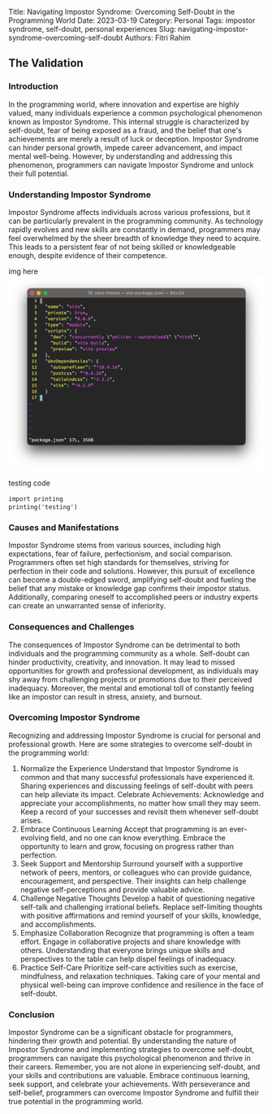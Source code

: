 Title: Navigating Impostor Syndrome: Overcoming Self-Doubt in the Programming World
Date: 2023-03-19
Category: Personal
Tags: impostor syndrome, self-doubt, personal experiences
Slug: navigating-impostor-syndrome-overcoming-self-doubt
Authors: Fitri Rahim

## The Validation

### Introduction
In the programming world, where innovation and expertise are highly valued, many individuals experience a common psychological phenomenon known as Impostor Syndrome. This internal struggle is characterized by self-doubt, fear of being exposed as a fraud, and the belief that one's achievements are merely a result of luck or deception. Impostor Syndrome can hinder personal growth, impede career advancement, and impact mental well-being. However, by understanding and addressing this phenomenon, programmers can navigate Impostor Syndrome and unlock their full potential.

### Understanding Impostor Syndrome
Impostor Syndrome affects individuals across various professions, but it can be particularly prevalent in the programming community. As technology rapidly evolves and new skills are constantly in demand, programmers may feel overwhelmed by the sheer breadth of knowledge they need to acquire. This leads to a persistent fear of not being skilled or knowledgeable enough, despite evidence of their competence.

img here
![test](./images/test.png)

testing code 

```
import printing
printing('testing')
```

### Causes and Manifestations
Impostor Syndrome stems from various sources, including high expectations, fear of failure, perfectionism, and social comparison. Programmers often set high standards for themselves, striving for perfection in their code and solutions. However, this pursuit of excellence can become a double-edged sword, amplifying self-doubt and fueling the belief that any mistake or knowledge gap confirms their impostor status. Additionally, comparing oneself to accomplished peers or industry experts can create an unwarranted sense of inferiority.

### Consequences and Challenges
The consequences of Impostor Syndrome can be detrimental to both individuals and the programming community as a whole. Self-doubt can hinder productivity, creativity, and innovation. It may lead to missed opportunities for growth and professional development, as individuals may shy away from challenging projects or promotions due to their perceived inadequacy. Moreover, the mental and emotional toll of constantly feeling like an impostor can result in stress, anxiety, and burnout.

### Overcoming Impostor Syndrome
Recognizing and addressing Impostor Syndrome is crucial for personal and professional growth. Here are some strategies to overcome self-doubt in the programming world:

1. Normalize the Experience Understand that Impostor Syndrome is common and that many successful professionals have experienced it. Sharing experiences and discussing feelings of self-doubt with peers can help alleviate its impact.
Celebrate Achievements: Acknowledge and appreciate your accomplishments, no matter how small they may seem. Keep a record of your successes and revisit them whenever self-doubt arises.
2. Embrace Continuous Learning Accept that programming is an ever-evolving field, and no one can know everything. Embrace the opportunity to learn and grow, focusing on progress rather than perfection.
3. Seek Support and Mentorship Surround yourself with a supportive network of peers, mentors, or colleagues who can provide guidance, encouragement, and perspective. Their insights can help challenge negative self-perceptions and provide valuable advice.
4. Challenge Negative Thoughts Develop a habit of questioning negative self-talk and challenging irrational beliefs. Replace self-limiting thoughts with positive affirmations and remind yourself of your skills, knowledge, and accomplishments.
5. Emphasize Collaboration Recognize that programming is often a team effort. Engage in collaborative projects and share knowledge with others. Understanding that everyone brings unique skills and perspectives to the table can help dispel feelings of inadequacy.
6. Practice Self-Care Prioritize self-care activities such as exercise, mindfulness, and relaxation techniques. Taking care of your mental and physical well-being can improve confidence and resilience in the face of self-doubt.

### Conclusion
Impostor Syndrome can be a significant obstacle for programmers, hindering their growth and potential. By understanding the nature of Impostor Syndrome and implementing strategies to overcome self-doubt, programmers can navigate this psychological phenomenon and thrive in their careers. Remember, you are not alone in experiencing self-doubt, and your skills and contributions are valuable. Embrace continuous learning, seek support, and celebrate your achievements. With perseverance and self-belief, programmers can overcome Impostor Syndrome and fulfill their true potential in the programming world.



